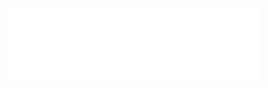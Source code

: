<iframe src="/player_mazl.html"
        scrolling="no" seamless="seamless"
        frameBorder="0" width="100%"
        onload="resizeIframe(this)">
</iframe>
